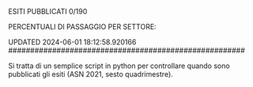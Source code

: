 ESITI PUBBLICATI 0/190 

PERCENTUALI DI PASSAGGIO PER SETTORE:

UPDATED 2024-06-01 18:12:58.920166
###################################################### 

Si tratta di un semplice script in python per controllare quando sono pubblicati gli esiti (ASN 2021, sesto quadrimestre).

